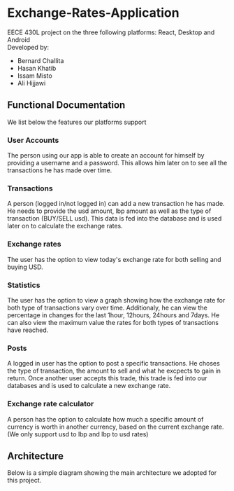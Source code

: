 # Exchange-Rates-Application

EECE 430L project on the three following platforms: React, Desktop and Android  
Developed by:
- Bernard Challita
- Hasan Khatib
- Issam Misto
- Ali Hijjawi




## Functional Documentation
We list below the features our platforms support

### User Accounts
The person using our app is able to create an account for himself by providing a username and a password. This allows him later on to see all the transactions he has made over time.

### Transactions
A person (logged in/not logged in) can add a new transaction he has made. He needs to provide the usd amount, lbp amount as well as the type of transaction (BUY/SELL usd). This data is fed into the database and is used later on to calculate the exchange rates.

### Exchange rates
The user has the option to view today's exchange rate for both selling and buying USD.

### Statistics
The user has the option to view a graph showing how the exchange rate for both type of transactions vary over time. Additionaly, he can view the percentage in changes for the last 1hour, 12hours, 24hours and 7days. He can also view the maximum value the rates for both types of transactions have reached.

### Posts
A logged in user has the option to post a specific transactions. He choses the type of transaction, the amount to sell and what he excpects to gain in return. Once another user accepts this trade, this trade is fed into our databases and is used to calculate a new exchange rate.
### Exchange rate calculator
A person has the option to calculate how much a specific amount of currency is worth in another currency, based on the current exchange rate. (We only support usd to lbp and lbp to usd rates)




## Architecture
Below is a simple diagram showing the main architecture we adopted for this project.

